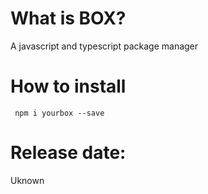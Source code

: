 # What is BOX?

A javascript and typescript package manager

# How to install 

``` npm i yourbox --save```

# Release date:
Uknown
